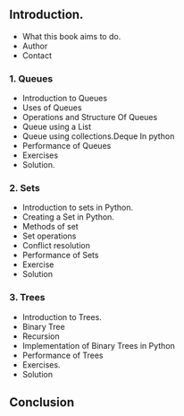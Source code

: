 ## Introduction.
* What this book aims to do.
* Author
* Contact

### 1. Queues
* Introduction to Queues
* Uses of Queues
* Operations and Structure Of Queues
* Queue using a List
* Queue using collections.Deque In python
* Performance of Queues
* Exercises
* Solution.

### 2. Sets
* Introduction to sets in Python.
* Creating a Set in Python.
* Methods of set
* Set operations
* Conflict resolution
* Performance of Sets
* Exercise
* Solution

### 3. Trees
* Introduction to Trees.
* Binary Tree
* Recursion
* Implementation of Binary Trees in Python
* Performance of Trees
* Exercises.
* Solution

## Conclusion